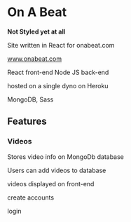 # On A Beat

**Not Styled yet at all**

Site written in React for onabeat.com

www.onabeat.com


React front-end 
Node JS back-end

hosted on a single dyno on Heroku

MongoDB, Sass


## Features

### Videos

Stores video info on MongoDb database

Users can add videos to database

videos displayed on front-end

create accounts

login
